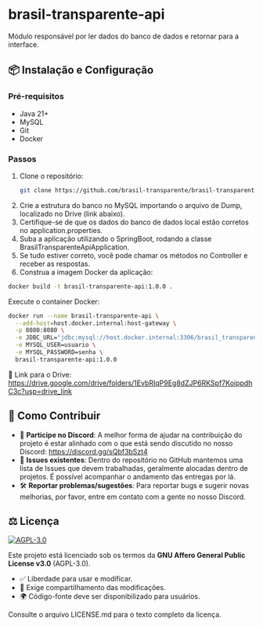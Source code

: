 # brasil-transparente-api

Módulo responsável por ler dados do banco de dados e retornar para a interface.

## 📦 Instalação e Configuração

### Pré-requisitos
- Java 21+
- MySQL
- Git
- Docker

### Passos
1. Clone o repositório:
   ```bash
   git clone https://github.com/brasil-transparente/brasil-transparente-api.git
   ```
2. Crie a estrutura do banco no MySQL importando o arquivo de Dump, localizado no Drive (link abaixo).
3. Certifique-se de que os dados do banco de dados local estão corretos no application.properties.
4. Suba a aplicação utilizando o SpringBoot, rodando a classe BrasilTransparenteApiApplication.
5. Se tudo estiver correto, você pode chamar os métodos no Controller e receber as respostas.
6. Construa a imagem Docker da aplicação:

```bash
docker build -t brasil-transparente-api:1.0.0 .
```
Execute o container Docker:
```bash
docker run --name brasil-transparente-api \
  --add-host=host.docker.internal:host-gateway \
  -p 8080:8080 \
  -e JDBC_URL="jdbc:mysql://host.docker.internal:3306/brasil_transparente" \
  -e MYSQL_USER=usuario \
  -e MYSQL_PASSWORD=senha \
  brasil-transparente-api:1.0.0
```

📁 Link para o Drive: https://drive.google.com/drive/folders/1EvbRIqP9Eg8dZJP6RKSpf7KoippdhC3c?usp=drive_link

## 🤝 Como Contribuir
- 📌 **Participe no Discord**: A melhor forma de ajudar na contribuição do projeto é estar alinhado com o que está sendo discutido no nosso Discord:
  https://discord.gg/sQbf3bSzt4
- 🐛 **Issues existentes**: Dentro do repositório no GitHub mantemos uma lista de Issues que devem trabalhadas, geralmente alocadas dentro de projetos. É possível acompanhar o andamento das entregas por lá.
- 🛠️ **Reportar problemas/sugestões**: Para reportar bugs e sugerir novas melhorias, por favor, entre em contato com a gente no nosso Discord.

## ⚖️ Licença
[![AGPL-3.0](https://img.shields.io/badge/License-AGPL_v3-blue.svg)](https://www.gnu.org/licenses/agpl-3.0)

Este projeto está licenciado sob os termos da **GNU Affero General Public License v3.0** (AGPL-3.0).
- ✅ Liberdade para usar e modificar.
- 🔁 Exige compartilhamento das modificações.
- 🌍 Código-fonte deve ser disponibilizado para usuários.

Consulte o arquivo LICENSE.md para o texto completo da licença.
